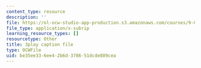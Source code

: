 ```yaml
---
content_type: resource
description: ''
file: https://ol-ocw-studio-app-production.s3.amazonaws.com/courses/9-00sc-introduction-to-psychology-fall-2011/be35ee336ee42b6d378651dcde889cea_MYMYXhR2Ppw.srt
file_type: application/x-subrip
learning_resource_types: []
resourcetype: Other
title: 3play caption file
type: OCWFile
uid: be35ee33-6ee4-2b6d-3786-51dcde889cea
---
```


